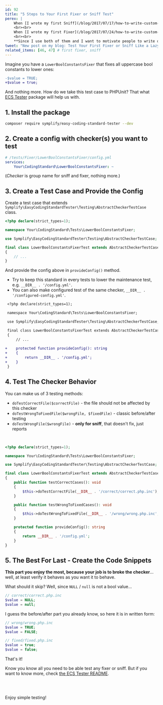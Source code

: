 ```yaml
---
id: 92
title: "5 Steps to Your First Fixer or Sniff Test"
perex: |
    When [I wrote my first Sniff](/blog/2017/07/17/how-to-write-custom-sniff-for-code-sniffer-3/) 4 years ago I wanted to test it. I expected testing class, that would register sniff, provide ugly code and compare it to fixed one. So I started to explore PHP_CodeSniffer looking for such feature. Found one class, second class, warnings, errors, uff and after 10th error I closed it.
    <br><br>
    When [I wrote my first Fixer](/blog/2017/07/24/how-to-write-custom-fixer-for-php-cs-fixer-24/), the story was a bit shorter, but very similar. No wonder people don't test when entry barrier is so huge.
    <br><br>
    **Since I use both of them and I want to motivate people to write own sniffs and fixers, I turned this barrier to just 5 short steps** for both of them.
tweet: "New post on my blog: Test Your First Fixer or Sniff Like a Lazy Pro"
related_items: [46, 47] # first fixer, sniff
---
```


Imagine you have a `LowerBoolConstantsFixer` that fixes all uppercase bool constants to lower ones:  

```diff
-$value = TRUE;
+$value = true;
```

And nothing more. How do we take this test case to PHPUnit? That what [ECS Tester](https://github.com/Symplify/EasyCodingStandardTester) package will help us with.

## 1. Install the package

```bash
composer require symplify/easy-coding-standard-tester --dev
```

## 2. Create a config with checker(s) you want to test


```yaml
# /tests/Fixer/LowerBoolConstantsFixer/config.yml
services:
    Your\CodingStandard\LowerBoolConstantsFixer: ~
```

(*Checker* is group name for sniff and fixer, nothing more.)

## 3. Create a Test Case and Provide the Config 

Create a test case that extends `Symplify\EasyCodingStandardTester\Testing\AbstractCheckerTestCase` class.

```php
<?php declare(strict_types=1);

namespace Your\CodingStandard\Tests\LowerBoolConstantsFixer;

use Symplify\EasyCodingStandardTester\Testing\AbstractCheckerTestCase;

final class LowerBoolConstantsFixerTest extends AbstractCheckerTestCase
{
    // ...
}
```

And provide the config above in `provideConfig()` method.

- Try to keep this standard in every tests to lower the maintenance test, e.g. `__DIR__ . '/config.yml'`.
- You can also make configured test of the same checker, `__DIR__ . '/configured-config.yml'`.

```diff
 <?php declare(strict_types=1);

 namespace Your\CodingStandard\Tests\LowerBoolConstantsFixer;

 use Symplify\EasyCodingStandardTester\Testing\AbstractCheckerTestCase;

 final class LowerBoolConstantsFixerTest extends AbstractCheckerTestCase
 {
     // ...
     
+    protected function provideConfig(): string
+    {
+        return __DIR__ . '/config.yml';
+    }
 }
```

## 4. Test The Checker Behavior 

You can make us of 3 testing methods:

- `doTestCorrectFile($correctFile)` - the file should not be affected by this checker
- `doTestWrongToFixedFile($wrongFile, $fixedFile)` - classic before/after testing
- `doTestWrongFile($wrongFile)` - **only for sniff**, that doesn't fix, just reports

<br>

```php
<?php declare(strict_types=1);

namespace Your\CodingStandard\Tests\LowerBoolConstantsFixer;

use Symplify\EasyCodingStandardTester\Testing\AbstractCheckerTestCase;

final class LowerBoolConstantsFixerTest extends AbstractCheckerTestCase
{
    public function testCorrectCases(): void
    {
        $this->doTestCorrectFile(__DIR__ . '/correct/correct.php.inc');
    }

    public function testWrongToFixedCases(): void
    {
        $this->doTestWrongToFixedFile(__DIR__ . '/wrong/wrong.php.inc', __DIR__ . '/fixed/fixed.php.inc');
    }

    protected function provideConfig(): string
    {
        return __DIR__ . '/config.yml';
    }
}
```

## 5. The Best For Last - Create the Code Snippets 

**This part you enjoy the most, because your job is to broke the checker**... well, at least verify it behaves as you want it to behave. 

What should it skip? Well, since `NULL` / `null` is not a bool value...

```php
// correct/correct.php.inc
$value = NULL;
$value = null;
```

I guess the before/after part you already know, so here it is in written form:

```php
// wrong/wrong.php.inc
$value = TRUE;
$value = FALSE;
```

```php
// fixed/fixed.php.inc
$value = true;
$value = false;
```

That's it!


Know you know all you need to be able test any fixer or sniff.
But if you want to know more, check [the ECS Tester README](https://github.com/Symplify/EasyCodingStandardTester).

<br><br>

Enjoy simple testing!
